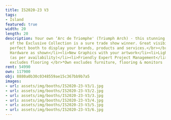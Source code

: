 ```yaml
---
title: IS2020-23 V3
tags:
- Island
featured: true
width: 20
length: 20
description: Your own ‘Arc de Triomphe' (Triumph Arch) - this stunning design part
  of the Exclusive Collection is a sure trade show winner. Great visibility and the
  perfect booth to display your brands, products and services.</br></br>Includes:<ul><li>All
  Hardware as shown</li><li>New Graphics with your artwork</li><li>Lights</li><li>Counter</li><li>Furniture*
  (as per availability)</li><li>Friendly Expert Project Management</li></ul></br>Rent
  excludes flooring </br>*Own excludes furniture, flooring & monitors
rent: 54990
own: 117900
obj: 8880a0b30c0348559ae15c367bb9b7a5
images:
- url: assets/img/booths/IS2020-23-V3/1.jpg
- url: assets/img/booths/IS2020-23-V3/2.jpg
- url: assets/img/booths/IS2020-23-V3/3.jpg
- url: assets/img/booths/IS2020-23-V3/4.jpg
- url: assets/img/booths/IS2020-23-V3/5.jpg
- url: assets/img/booths/IS2020-23-V3/6.jpg
---
```


